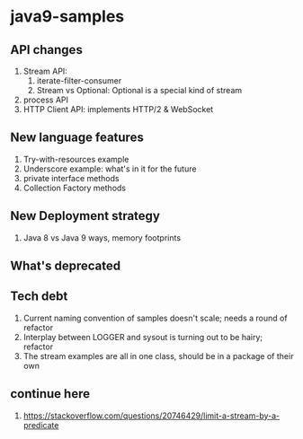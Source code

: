 # java9-samples

## API changes

1. Stream API:
   1. iterate-filter-consumer
   2. Stream vs Optional: Optional is a special kind of stream
2. process API
3. HTTP Client API: implements HTTP/2 & WebSocket
## New language features
1. Try-with-resources example
2. Underscore example: what's in it for the future
3. private interface methods
4. Collection Factory methods
## New Deployment strategy
1. Java 8 vs Java 9 ways, memory footprints
## What's deprecated
## Tech debt
1. Current naming convention of samples doesn't scale; needs a round of refactor
2. Interplay between LOGGER and sysout is turning out to be hairy; refactor
3. The stream examples are all in one class, should be in a package of their own

## continue here
1. https://stackoverflow.com/questions/20746429/limit-a-stream-by-a-predicate
